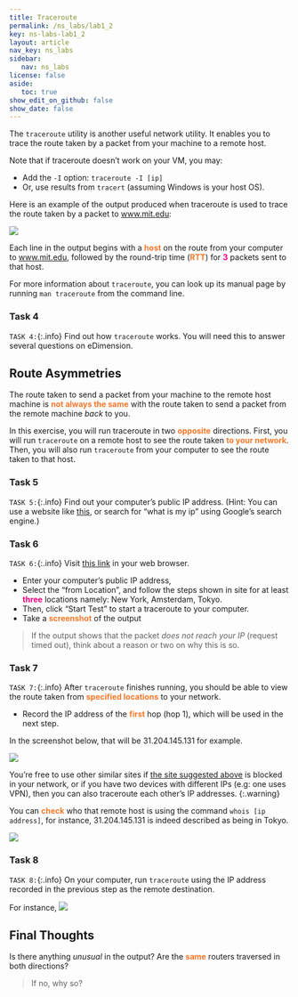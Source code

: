 ```yaml
---
title: Traceroute
permalink: /ns_labs/lab1_2
key: ns-labs-lab1_2
layout: article
nav_key: ns_labs
sidebar:
   nav: ns_labs
license: false
aside:
   toc: true
show_edit_on_github: false
show_date: false
---
```


The `traceroute` utility is another useful network utility. It enables you to trace the route taken by a packet from your machine to a remote host. 

Note that if traceroute doesn’t work on your VM, you may:
* Add the `-I` option: `traceroute -I [ip]`
* Or, use results from `tracert` (assuming Windows is your host OS). 


Here is an example of the output produced when traceroute is used to trace the route taken by a packet to www.mit.edu:

<img src="/50005/assets/images/nslab1/1.png"  class="center_seventy"/>


Each line in the output begins with a <span style="color:#f77729;"><b>host</b></span> on the route from your computer to www.mit.edu, followed by the round-trip time (<span style="color:#f77729;"><b>RTT</b></span>) for <span style="color:#f7007f;"><b>3</b></span> packets sent to that host. 

For more information about `traceroute`, you can look up its manual page by running `man traceroute` from the command line.

### Task 4 
`TASK 4:`{:.info} Find out how `traceroute` works. You will need this to answer several questions on eDimension. 

## Route Asymmetries
The route taken to send a packet from your  machine to the remote host machine is <span style="color:#f77729;"><b>not always the same</b></span> with the route taken to send a packet from the remote machine *back* to you.

In this exercise, you will run traceroute in two <span style="color:#f77729;"><b>opposite</b></span> directions. First, you will run `traceroute` on a remote host to see the route taken <span style="color:#f77729;"><b>to your network</b></span>. Then, you will also run `traceroute` from your computer to see the route taken to that host.

### Task 5 
`TASK 5:`{:.info} Find out your computer’s public IP address. (Hint: You can use a website like [this](http://www.whatismypublicip.com/), or search for “what is my ip” using Google’s search engine.)

### Task 6 
`TASK 6:`{:.info} Visit [this link](https://www.uptrends.com/tools/traceroute) in your web browser. 
* Enter your computer’s public IP address, 
* Select the “from Location”, and follow the steps shown in site for at least <span style="color:#f7007f;"><b>three</b></span> locations namely: New York, Amsterdam, Tokyo.
* Then, click “Start Test” to start a traceroute to your computer. 
* Take a <span style="color:#f77729;"><b>screenshot</b></span> of the output

> If the output shows that the packet *does not reach your IP* (request timed out), think about a reason or two on why this is so.


### Task 7 
`TASK 7:`{:.info} After `traceroute` finishes running, you should be able to view the route taken from <span style="color:#f77729;"><b>specified locations</b></span> to your network. 
* Record the IP address of the <span style="color:#f77729;"><b>first</b></span> hop (hop 1), which will be used in the next step. 

In the screenshot below, that will be 31.204.145.131 for example.

<img src="/50005/assets/images/nslab1/2.png"  class="center_seventy"/>

You’re free to use other similar sites if [the site suggested above](https://www.uptrends.com/tools/traceroute) is blocked in your network, or if you have two devices with different IPs (e.g: one uses VPN), then you can also traceroute each other’s IP addresses. 
{:.warning}

You can <span style="color:#f77729;"><b>check</b></span> who  that remote host is using the command `whois [ip address]`, for instance,  31.204.145.131 is indeed described as being in Tokyo.

<img src="/50005/assets/images/nslab1/4.png"  class="center_seventy"/>

### Task 8 
`TASK 8:`{:.info} On your computer, run `traceroute` using the IP address recorded in the previous step as the remote destination.

For instance,
<img src="/50005/assets/images/nslab1/3.png"  class="center_seventy"/>


## Final Thoughts

Is there anything *unusual* in the output? Are the <span style="color:#f77729;"><b>same</b></span> routers traversed in both directions? 
> If no, why so?




